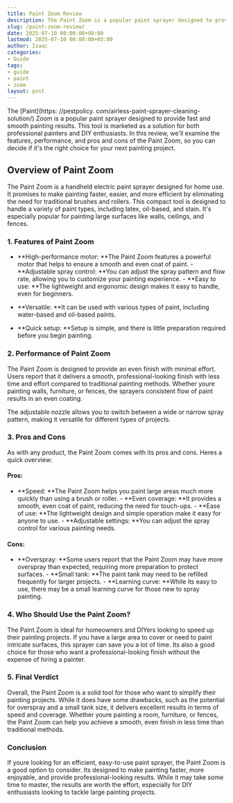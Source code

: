 ```yaml
---
title: Paint Zoom Review
description: The Paint Zoom is a popular paint sprayer designed to provide fast and smooth painting results. This tool is marketed as a solution for both professional...
slug: /paint-zoom-review/
date: 2025-07-10 00:00:00+00:00
lastmod: 2025-07-10 00:00:00+03:00
author: Isaac
categories:
- Guide
tags:
- guide
- paint
- zoom
layout: post
---
```


The [Paint](https: //pestpolicy. com/airless-paint-sprayer-cleaning-solution/) Zoom is a popular paint sprayer designed to provide fast and smooth painting results. This tool is marketed as a solution for both professional painters and DIY enthusiasts. In this review, we'll examine the features, performance, and pros and cons of the Paint Zoom, so you can decide if it's the right choice for your next painting project.

##  Overview of Paint Zoom

The Paint Zoom is a handheld electric paint sprayer designed for home use. It promises to make painting faster, easier, and more efficient by eliminating the need for traditional brushes and rollers. This compact tool is designed to handle a variety of paint types, including latex, oil-based, and stain. It's especially popular for painting large surfaces like walls, ceilings, and fences.

###  1. Features of Paint Zoom

- **High-performance motor: **The Paint Zoom features a powerful motor that helps to ensure a smooth and even coat of paint. - **Adjustable spray control: **You can adjust the spray pattern and flow rate, allowing you to customize your painting experience. - **Easy to use: **The lightweight and ergonomic design makes it easy to handle, even for beginners.

- **Versatile: **It can be used with various types of paint, including water-based and oil-based paints.

- **Quick setup: **Setup is simple, and there is little preparation required before you begin painting.

###  2. Performance of Paint Zoom

The Paint Zoom is designed to provide an even finish with minimal effort. Users report that it delivers a smooth, professional-looking finish with less time and effort compared to traditional painting methods. Whether youre painting walls, furniture, or fences, the sprayers consistent flow of paint results in an even coating.

The adjustable nozzle allows you to switch between a wide or narrow spray pattern, making it versatile for different types of projects.

###  3. Pros and Cons

As with any product, the Paint Zoom comes with its pros and cons. Heres a quick overview:

####  Pros:

- **Speed: **The Paint Zoom helps you paint large areas much more quickly than using a brush or roller. - **Even coverage: **It provides a smooth, even coat of paint, reducing the need for touch-ups. - **Ease of use: **The lightweight design and simple operation make it easy for anyone to use. - **Adjustable settings: **You can adjust the spray control for various painting needs.

####  Cons:

- **Overspray: **Some users report that the Paint Zoom may have more overspray than expected, requiring more preparation to protect surfaces. - **Small tank: **The paint tank may need to be refilled frequently for larger projects. - **Learning curve: **While its easy to use, there may be a small learning curve for those new to spray painting.

###  4. Who Should Use the Paint Zoom?

The Paint Zoom is ideal for homeowners and DIYers looking to speed up their painting projects. If you have a large area to cover or need to paint intricate surfaces, this sprayer can save you a lot of time. Its also a good choice for those who want a professional-looking finish without the expense of hiring a painter.

###  5. Final Verdict

Overall, the Paint Zoom is a solid tool for those who want to simplify their painting projects. While it does have some drawbacks, such as the potential for overspray and a small tank size, it delivers excellent results in terms of speed and coverage. Whether youre painting a room, furniture, or fences, the Paint Zoom can help you achieve a smooth, even finish in less time than traditional methods.

###  Conclusion

If youre looking for an efficient, easy-to-use paint sprayer, the Paint Zoom is a good option to consider. Its designed to make painting faster, more enjoyable, and provide professional-looking results. While it may take some time to master, the results are worth the effort, especially for DIY enthusiasts looking to tackle large painting projects.

